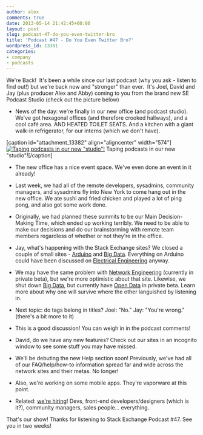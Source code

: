 ```yaml
---
author: alex
comments: true
date: 2013-05-14 21:42:45+00:00
layout: post
slug: podcast-47-do-you-even-twitter-bro
title: 'Podcast #47 - Do You Even Twitter Bro?'
wordpress_id: 13381
categories:
- company
- podcasts
---
```


We're Back!  It's been a while since our last podcast (why you ask - listen to find out!) but we're back now and "stronger" than ever.  It's Joel, David and Jay (plus producer Alex and Abby) coming to you from the brand new SE Podcast Studio (check out the picture below)



	
  * News of the day: we're finally in our new office (and podcast studio). We've got hexagonal offices (and therefore crooked hallways), and a cool café area. AND HEATED TOILET SEATS. And a kitchen with a giant walk-in refrigerator, for our interns (which we don't have).


[caption id="attachment_13382" align="aligncenter" width="574"][![Taping podcasts in our new "studio"!](http://blog.stackoverflow.com/wp-content/uploads/Screen-Shot-2013-05-14-at-4.40.15-PM-1024x577.jpg)](http://blog.stackoverflow.com/wp-content/uploads/Screen-Shot-2013-05-14-at-4.40.15-PM.jpg) Taping podcasts in our new "studio"![/caption]



	
  * The new office has a nice event space. We've even done an event in it already!

	
  * Last week, we had all of the remote developers, sysadmins, community managers, and sysadmins fly into New York to come hang out in the new office. We ate sushi and fried chicken and played a lot of ping pong, and also got some work done.

	
  * Originally, we had planned these summits to be our Main Decision-Making Time, which ended up working terribly. We need to be able to make our decisions and do our brainstorming with remote team members regardless of whether or not they're in the office.

	
  * Jay, what's happening with the Stack Exchange sites? We closed a couple of small sites - [Arduino](http://area51.stackexchange.com/proposals/49538/arduino) and [Big Data](http://area51.stackexchange.com/proposals/40518/big-data). Everything on Arduino could have been discussed on [Electrical Engineering](http://electronics.stackexchange.com/) anyway.

	
  * We may have the same problem with [Network Engineering](http://networkengineering.stackexchange.com/) (currently in private beta), but we're more optimistic about that site. Likewise, we shut down [Big Data](http://bigdata.stackexchange.com), but currently have [Open Data](http://opendata.stackexchange.com/) in private beta. Learn more about why one will survive where the other languished by listening in.

	
  * Next topic: do tags belong in titles? Joel: "No." Jay: "You're wrong." (there's a bit more to it)

	
  * This is a good discussion! You can weigh in in the podcast comments!

	
  * David, do we have any new features? Check out our sites in an incognito window to see some stuff you may have missed.

	
  * We'll be debuting the new Help section soon! Previously, we've had all of our FAQ/help/how-to information spread far and wide across the network sites and their metas. No longer!

	
  * Also, we're working on some mobile apps. They're vaporware at this point.

	
  * Related: [we're hiring](http://stackexchange.com/about/hiring)! Devs, front-end developers/designers (which is it?), community managers, sales people… everything.


That's our show! Thanks for listening to Stack Exchange Podcast #47. See you in two weeks!

